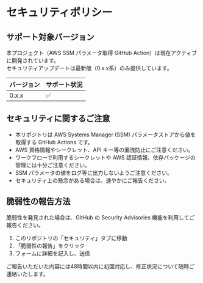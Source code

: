 # セキュリティポリシー

## サポート対象バージョン

本プロジェクト（AWS SSM パラメータ取得 GitHub Action）は現在アクティブに開発されています。  
セキュリティアップデートは最新版（0.x.x系）のみ提供しています。

| バージョン | サポート状況         |
| ---------- | ------------------- |
| 0.x.x      | ✅                  |

## セキュリティに関するご注意

- 本リポジトリは AWS Systems Manager (SSM) パラメータストアから値を取得する GitHub Actions です。
- AWS 資格情報やシークレット、API キー等の漏洩防止にご注意ください。
- ワークフローで利用するシークレットや AWS 認証情報、依存パッケージの管理には十分ご注意ください。
- SSM パラメータの値をログ等に出力しないようご注意ください。
- セキュリティ上の懸念がある場合は、速やかにご報告ください。

## 脆弱性の報告方法

脆弱性を発見された場合は、GitHub の Security Advisories 機能を利用してご報告ください。

1. このリポジトリの「セキュリティ」タブに移動
2. 「脆弱性の報告」をクリック
3. フォームに詳細を記入し、送信

ご報告いただいた内容には48時間以内に初回対応し、修正状況について随時ご連絡いたします。
